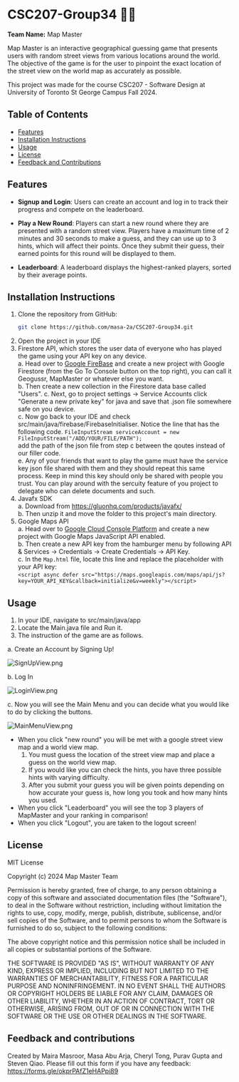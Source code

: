 # CSC207-Group34 🗻🍃

**Team Name:** Map Master

Map Master is an interactive geographical guessing game that presents users with random street views from various locations around the world. The objective of the game is for the user to pinpoint the exact location of the street view on the world map as accurately as possible. 

This project was made for the course CSC207 - Software Design at University of Toronto St George Campus Fall 2024.

## Table of Contents
- [Features](#features)
- [Installation Instructions](#installation-instructions)
- [Usage](#usage)
- [License](#license)
- [Feedback and Contributions](#feedback-and-contributions)

## Features
- **Signup and Login**: Users can create an account and log in to track their progress and compete on the leaderboard.

- **Play a New Round**: Players can start a new round where they are presented with a random street view. Players have a maximum time of 2 minutes and 30 seconds to make a guess, and they can use up to 3 hints, which will affect their points. Once they submit their guess, their earned points for this round will be displayed to them.
- **Leaderboard**: A leaderboard displays the highest-ranked players, sorted by their average points.

## Installation Instructions
1. Clone the repository from GitHub:
   ```bash
   git clone https://github.com/masa-2a/CSC207-Group34.git
2. Open the project in your IDE
3. Firestore API, which stores the user data of everyone who has played the game using your API key on any device.   
         a. Head over to [Google FireBase](https://firebase.google.com/) and create a new project with Google Firestore (from the Go To Console button on the top                 right), you can call it Geogussr, MapMaster or whatever else you want.  
         b. Then create a new collection in the Firestore data base called "Users".
         c. Next, go to project settings -> Service Accounts click "Generate a new private key" for java and save that .json file somewhere safe on you device.    
         c. Now go back to your IDE and check src/main/java/firebase/FirebaseInitialiser. Notice the line that has the following code. 
      ```FileInputStream serviceAccount = new FileInputStream("/ADD/YOUR/FILE/PATH");```  
            add the path of the json file from step c between the qoutes instead of our filler code.  
         e. Any of your friends that want to play the game must have the service key json file shared with them and they should repeat this same process. Keep in                 mind this key should only be shared with people you trust. You can play around with the sercuity feature of you project to delegate who can delete                    documents and such.
4. Javafx SDK   
         a. Download from https://gluonhq.com/products/javafx/  
         b. Then unzip it and move the folder to this project's main directory.
5. Google Maps API         
      a. Head over to [Google Cloud Console Platform](https://console.cloud.google.com/) and create a new project with Google Maps JavaScript API enabled.      
      b. Then create a new API key from the hamburger menu by following API & Services -> Credentials -> Create Credentials -> API Key.   
      c. In the ```Map.html``` file, locate this line and replace the placeholder with your API key:    
       ```<script async defer src="https://maps.googleapis.com/maps/api/js?key=YOUR_API_KEY&callback=initialize&v=weekly"></script>```
   
## Usage
1. In your IDE, navigate to src/main/java/app
2. Locate the Main.java file and Run it.
3. The instruction of the game are as follows.

a. Create an Account by Signing Up!

![SignUpView.png](images%2FSignUpView.png)

b. Log In

![LoginView.png](images%2FLoginView.png)

c. Now you will see the Main Menu and you can decide what you would like to do by clicking the buttons.

![MainMenuView.png](images%2FMainMenuView.png)

- When you click "new round" you will be met with a google street view map and a world view map.  
    1. You must guess the location of the street view map and place a guess on the world view map.  
    2. If you would like you can check the hints, you have three possible hints with varying difficulty.  
    3. After you submit your guess you will be given points depending on how accurate your guess is, how long you took and how many hints you used.  
- When you click "Leaderboard" you will see the top 3 players of MapMaster and your ranking in comparison!
- When you click "Logout", you are taken to the logout screen!
   

## License
MIT License

Copyright (c) 2024 Map Master Team

Permission is hereby granted, free of charge, to any person obtaining a copy of this software and associated documentation files (the "Software"), to deal in the Software without restriction, including without limitation the rights to use, copy, modify, merge, publish, distribute, sublicense, and/or sell copies of the Software, and to permit persons to whom the Software is furnished to do so, subject to the following conditions:

The above copyright notice and this permission notice shall be included in all copies or substantial portions of the Software.

THE SOFTWARE IS PROVIDED "AS IS", WITHOUT WARRANTY OF ANY KIND, EXPRESS OR IMPLIED, INCLUDING BUT NOT LIMITED TO THE WARRANTIES OF MERCHANTABILITY, FITNESS FOR A PARTICULAR PURPOSE AND NONINFRINGEMENT. IN NO EVENT SHALL THE AUTHORS OR COPYRIGHT HOLDERS BE LIABLE FOR ANY CLAIM, DAMAGES OR OTHER LIABILITY, WHETHER IN AN ACTION OF CONTRACT, TORT OR OTHERWISE, ARISING FROM, OUT OF OR IN CONNECTION WITH THE SOFTWARE OR THE USE OR OTHER DEALINGS IN THE SOFTWARE.


## Feedback and contributions
Created by Maira Masroor, Masa Abu Arja, Cheryl Tong, Purav Gupta and Steven Qiao.
Please fill out this form if you have any feedback: https://forms.gle/okprPAfZ1eHAPpi89












